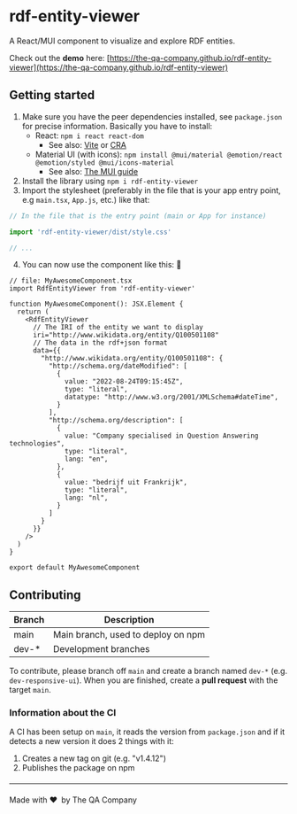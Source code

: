 # rdf-entity-viewer

A React/MUI component to visualize and explore RDF entities.

Check out the **demo** here: [https://the-qa-company.github.io/rdf-entity-viewer](https://the-qa-company.github.io/rdf-entity-viewer)

## Getting started

1) Make sure you have the peer dependencies installed, see `package.json` for precise information. Basically you have to install:
    - React: `npm i react react-dom`
      - See also: [Vite](https://vitejs.dev/) or [CRA](https://create-react-app.dev/)
    - Material UI (with icons): `npm install @mui/material @emotion/react @emotion/styled @mui/icons-material`
      - See also: [The MUI guide](https://mui.com/material-ui/getting-started/installation/)
2) Install the library using `npm i rdf-entity-viewer`
3) Import the stylesheet (preferably in the file that is your app entry point, e.g `main.tsx`, `App.js`, etc.) like that:

```js
// In the file that is the entry point (main or App for instance)

import 'rdf-entity-viewer/dist/style.css'

// ...
```

4) You can now use the component like this: 🎉

```tsx
// file: MyAwesomeComponent.tsx
import RdfEntityViewer from 'rdf-entity-viewer'

function MyAwesomeComponent(): JSX.Element {
  return (
    <RdfEntityViewer
      // The IRI of the entity we want to display
      iri="http://www.wikidata.org/entity/Q100501108"
      // The data in the rdf+json format
      data={{
        "http://www.wikidata.org/entity/Q100501108": {
          "http://schema.org/dateModified": [
            {
              value: "2022-08-24T09:15:45Z",
              type: "literal",
              datatype: "http://www.w3.org/2001/XMLSchema#dateTime",
            }
          ],
          "http://schema.org/description": [
            {
              value: "Company specialised in Question Answering technologies",
              type: "literal",
              lang: "en",
            },
            {
              value: "bedrijf uit Frankrijk",
              type: "literal",
              lang: "nl",
            }
          ]
        }
      }}
    />
  )
}

export default MyAwesomeComponent
```


## Contributing

Branch | Description
-------|------------------------------------
main   | Main branch, used to deploy on npm
dev-*  | Development branches

To contribute, please branch off `main` and create a branch named `dev-*` (e.g. `dev-responsive-ui`). When you are finished, create a **pull request** with the target `main`.

### Information about the CI

A CI has been setup on `main`, it reads the version from `package.json` and if it detects a new version it does 2 things with it:

1) Creates a new tag on git (e.g. "v1.4.12")
2) Publishes the package on npm

<hr style="margin-top: 20px; margin-bottom: 20px">

Made with ♥&ensp;by The QA Company
